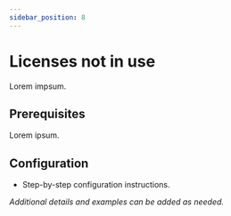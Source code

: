 ```yaml
---
sidebar_position: 8
---
```


# Licenses not in use

Lorem impsum.

## Prerequisites

Lorem ipsum.

## Configuration

- Step-by-step configuration instructions.

_Additional details and examples can be added as needed._